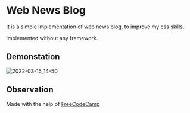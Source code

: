 # Web News Blog  

It is a simple implementation of web news blog, to improve my css skills. 

Implemented without any framework.


## Demonstation

![2022-03-15_14-50](https://user-images.githubusercontent.com/7452278/158440469-0febf371-4dc8-4e5f-8269-a149734bd0fe.png)


## Observation

Made with the help of [FreeCodeCamp](https://www.youtube.com/watch?v=Aj7HLsJenVg&t=6695s)


